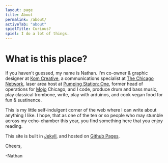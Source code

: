 ```yaml
---
layout: page
title: About
permalink: /about/
activeTab: "about"
spielTitle: Curious?
spiel: I do a lot of things.
---
```

<a name="top"></a>
# What is this place?
If you haven't guessed, my name is Nathan. I'm co-owner & graphic designer at [Kom Creative](https://komcreative.com), a communications specialist at [The Chicago Network](www.thechicagonetwork.org), laser area host at [Pumping Station: One](www.pumpingstationone.org), former head of operations for [Mojo](https://us.mojo.coffee) Chicago, and I code, produce drum and bass music, play classical trombone, write, play with arduinos, and cook vegan food for fun & sustinence.

This is my little self-indulgent corner of the web where I can write about anything I like. I hope, that as one of the ten or so people who may stumble across my echo-chamber this year, you find something here that you enjoy reading.

This site is built in [Jekyll](https://jekyllrb.com/), and hosted on [Github Pages](https://pages.github.com/).

Cheers, 

-Nathan
